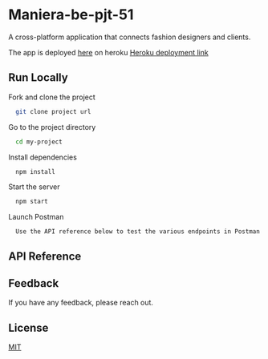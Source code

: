 # Maniera-be-pjt-51

A cross-platform application that connects fashion designers and clients.

The app is deployed [here](https://maniera.herokuapp.com/) on heroku
[Heroku deployment link](https://maniera.herokuapp.com/)

## Run Locally

Fork and clone the project

```bash
  git clone project url
```

Go to the project directory

```bash
  cd my-project
```

Install dependencies

```bash
  npm install
```

Start the server

```bash
  npm start
```

Launch Postman

```Postman
  Use the API reference below to test the various endpoints in Postman
```

## API Reference

## Feedback

If you have any feedback, please reach out.

## License

[MIT](https://choosealicense.com/licenses/mit/)
